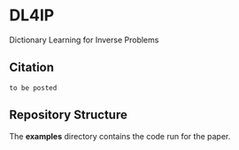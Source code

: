 # DL4IP
Dictionary Learning for Inverse Problems

## Citation

```
to be posted
```

## Repository Structure

The **examples** directory contains the code run for the paper.  
